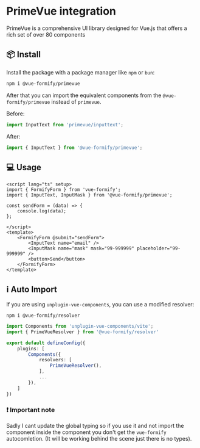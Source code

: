 # PrimeVue integration
PrimeVue is a comprehensive UI library designed for Vue.js that offers a rich set of over 80 components 

## 📦 Install
Install the package with a package manager like `npm` or `bun`:
```bash
npm i @vue-formify/primevue
```
After that you can import the equivalent components from the `@vue-formify/primevue` instead of `primevue`.

Before:
```ts
import InputText from 'primevue/inputtext';
```
After:
```ts
import { InputText } from '@vue-formify/primevue';
```

## 💻 Usage
```vue
<script lang="ts" setup>
import { FormifyForm } from 'vue-formify';
import { InputText, InputMask } from '@vue-formify/primevue';

const sendForm = (data) => {
	console.log(data);
};

</script>
<template>
	<FormifyForm @submit="sendForm">
		<InputText name="email" />
        <InputMask name="mask" mask="99-999999" placeholder="99-999999" />
		<button>Send</button>
	</FormifyForm>
</template>
```
## ℹ️ Auto Import
If you are using `unplugin-vue-components`, you can use a modified resolver:
```
npm i @vue-formify/resolver
```

```ts
import Components from 'unplugin-vue-components/vite';
import { PrimeVueResolver } from '@vue-formify/resolver'

export default defineConfig({
	plugins: [
		Components({
			resolvers: [
				PrimeVueResolver(),
			],
			...
		}),
	]
})
```
### ❗️ Important note
Sadly I cant update the global typing so if you use it and not import the component inside the component you don't get the `vue-formify` autocomletion. (It will be working behind the scene just there is no types).
